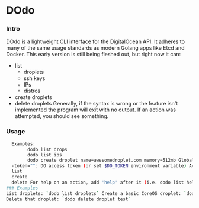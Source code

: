 # DOdo
### Intro
DOdo is a lightweight CLI interface for the DigitalOcean API.  It adheres to many of the same usage standards as modern Golang apps like Etcd and Docker.  This 
early version is still being fleshed out, but right now it can:
 - list
   - droplets
   - ssh keys
   - IPs
   - distros
 - create droplets
 - delete droplets Generally, if the syntax is wrong or the feature isn't implemented the program will exit with no output.  If an action was attempted, you 
should see something.
### Usage
```sh DOdo - v.1 The Unofficial DigitalOcean CLI tool Basic usage: dodo [global args] action [action args]
  Examples:
        dodo list drops
        dodo list ips
        dodo create droplet name=awesomedroplet.com memory=512mb Global Args:
  -token="": DO access token (or set $DO_TOKEN environment variable) Actions:
  list
  create
  delete For help on an action, add 'help' after it (i.e. dodo list help) ```
### Examples
List droplets: `dodo list droplets` Create a basic CoreOS droplet: `dodo create droplet name=test image=coreos-alpha size=512mb keys=main`
Delete that droplet: `dodo delete droplet test`
